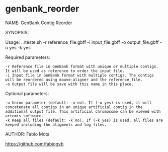 # genbank_reorder

NAME: GenBank Contig Reorder

SYNOPSIS:

Usage: ../teste.sh -r reference_file.gbff -i input_file.gbff -o output_file.gbff -u yes -k yes

Required parameters:

	-r Reference file in GenBank format with unique or multiple contigs. It will be used as reference to order the input file.
	-i Input file in GenBank format with multiple contigs. The contigs will be reordered using mauve-aligner and the reference_file.
	-o Output file will be save with this name in this place.

Optional parameters:

	-u Union parameter (default: -u no). If (-u yes) is used, it will concatenate all contigs in an unique artificial contig in the additional output file. This artificial chromosome can be viewed with artemis software.
	-k Keep all files (default: -k no). If (-k yes) is used, all files are keeped including the aligments and log files.

AUTHOR: Fabio Mota

https://github.com/fabiogvb
